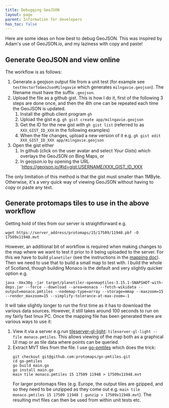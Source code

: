 ```yaml
---
title: Debugging GeoJSON
layout: page
parent: Information for developers
has_toc: false
---
```


Here are some ideas on how best to debug GeoJSON. This was inspired by Adam's use of GeoJSON.io, and my laziness with copy and paste!

## Generate GeoJSON and view online
The workflow is as follows:

1. Generate a geojson output file from a unit test (for example see `testVectorToGeoJsonMilngavie` which generates `milngavie.geojson`). The filename must have the suffix `.geojson`.
2. Upload the file as a github gist. This is how I do it, first of the following 3 steps are done once, and then the 4th one can be repeated each time the GeoJSON is updated.
   1. Install the github client program `gh`
   2. Upload the gist e.g. `gh gist create app/milngavie.geojson`
   3. Get the ID for the new gist with `gh gist list` (referred to as `XXX_GIST_ID_XXX` in the following examples)
   4. When the file changes, upload a new version of it e.g. `gh gist edit XXX_GIST_ID_XXX app/milngavie.geojson`
3. Open the gist either
   1. In github (click on the user avatar and select _Your Gists_) which overlays the GeoJSON on Bing Maps, or
   2. In geojson.io by opening the URL `https://geojson.io/#id=gist:USERNAME/XXX_GIST_ID_XXX

The only limitation of this method is that the gist must smaller than 1MByte. Otherwise, it's a very quick way of viewing GeoJSON without having to copy or paste any text.

## Generate protomaps tiles to use in the above workflow
Getting hold of tiles from our server is straightforward e.g.
```
wget https://server_address/protomaps/15/17509/11948.pbf -O 17509x11948.mvt
```

However, an additional bit of workflow is required when making changes to the map where we want to test it prior to it being uploaded to the server. For this we have to build `planetiler` (see the instructions in the [mapping doc](mapping.md)). Then we need to use that to build a small map to test with. I build the whole of Scotland, though building Monaco is the default and very slightly quicker option e.g.
```
java -Xmx30g -jar target/planetiler-openmaptiles-3.15.1-SNAPSHOT-with-deps.jar --force --download --area=monaco --fetch-wikidata --output=monaco.pmtiles --nodemap-type=array --storage=mmap --maxzoom=15 --render_maxzoom=15 --simplify-tolerance-at-max-zoom=-1
```
It will take slightly longer to run the first time as it has to download the various data sources. However, it still takes around 100 seconds to run on my fairly fast linux PC. Once the mapping file has been generated there are various ways to use it:

1. View it via a server e.g.run [tileserver-gl-light](https://www.npmjs.com/package/tileserver-gl-light): `tileserver-gl-light --file monaco.pmtiles`. This allows viewing of the map both as a graphical UI map or as tile data where points can be queried.
2. Extract MVT tiles from the file. I use [go-pmtiles](https://github.com/protomaps/go-pmtiles) which does the trick:
   ```
   git checkout git@github.com:protomaps/go-pmtiles.git
   cd go-pmtiles
   go build main.go
   go install main.go
   main tile monaco.pmtiles 15 17509 11948 > 17509x11948.mvt
   ```
   For larger protomaps files (e.g. Europe, the output tiles are gzipped, and so they need to be unzipped as they come out e.g. `main tile monaco.pmtiles 15 17509 11948 | gunzip > 17509x11948.mvt`). The resulting mvt files can then be used from within unit tests etc.

